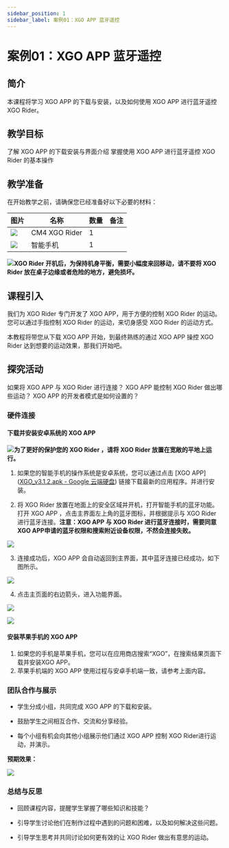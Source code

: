 ```yaml
---
sidebar_position: 1
sidebar_label: 案例01：XGO APP 蓝牙遥控
---
```


# 案例01：XGO APP 蓝牙遥控

## 简介

本课程将学习 XGO APP 的下载与安装，以及如何使用 XGO APP 进行蓝牙遥控 XGO Rider。

## 教学目标

了解 XGO APP 的下载安装与界面介绍
掌握使用 XGO APP 进行蓝牙遥控 XGO Rider 的基本操作

## 教学准备

在开始教学之前，请确保您已经准备好以下必要的材料：

| 图片 | 名称 | 数量 | 备注 |
|---|---|---|---|
| ![](https://wiki-media-ef.oss-cn-hongkong.aliyuncs.com/docs/pico/cm4-xgo-rider-kit/images/xgo-rider-cm4-kit-introdutin-01.png)| CM4 XGO Rider | 1 |   |
| ![](https://wiki-media-ef.oss-cn-hongkong.aliyuncs.com/docs/pico/cm4-xgo-rider-kit/images/prepare-xgo-rider-cm4-kit-02.png) | 智能手机 | 1 |   |

![](https://wiki-media-ef.oss-cn-hongkong.aliyuncs.com/docs/microbit/robot/xgo-rider-kit/images/microbit-xgo-rider-kit-read-01.png)**XGO Rider 开机后，为保持机身平衡，需要小幅度来回移动，请不要将 XGO Rider 放在桌子边缘或者危险的地方，避免损坏。**

## 课程引入

我们为 XGO Rider 专门开发了 XGO APP，用于方便的控制 XGO Rider 的运动。您可以通过手指控制 XGO Rider 的运动，来切身感受 XGO Rider 的运动方式。

本教程将带您从下载 XGO APP 开始，到最终熟练的通过 XGO APP 操控 XGO Rider 达到想要的运动效果，那我们开始吧。

## 探究活动

如果将 XGO APP 与 XGO Rider 进行连接？
XGO APP 能控制 XGO Rider 做出哪些运动？
XGO APP 的开发者模式是如何设置的？

### 硬件连接

#### 下载并安装安卓系统的 XGO APP

![](https://wiki-media-ef.oss-cn-hongkong.aliyuncs.com/docs/microbit/building-blocks/microbit-space-science-kit/images/microbit-space-science-kit-read03.png)**为了更好的保护您的 XGO Rider ，请将 XGO Rider 放置在宽敞的平地上运行。**

1. 如果您的智能手机的操作系统是安卓系统，您可以通过点击 [XGO APP]([XGO_v3.1.2.apk - Google 云端硬盘](https://drive.google.com/file/d/1YFxmtNCSYDZ3RqYhHMIJsPgrY0ezNFYY/view?pli=1)) 链接下载最新的应用程序。并进行安装。

2. 将 XGO Rider 放置在地面上的安全区域并开机，打开智能手机的蓝牙功能。打开 XGO APP ，点击主界面左上角的蓝牙图标，并根据提示与 XGO Rider 进行蓝牙连接。**注意：XGO APP 与 XGO Rider 进行蓝牙连接时，需要同意XGO APP申请的蓝牙权限和搜索附近设备权限，不然会连接失败。**

![](https://wiki-media-ef.oss-cn-hongkong.aliyuncs.com/docs/microbit/robot/xgo-rider-kit/images/microbit-xgo-rider-kit-case-17-01.png)

3. 连接成功后，XGO APP 会自动返回到主界面，其中蓝牙连接已经成功，如下图所示。

![](https://wiki-media-ef.oss-cn-hongkong.aliyuncs.com/docs/microbit/robot/xgo-rider-kit/images/microbit-xgo-rider-kit-case-17-02.png)

4. 点击主页面的右边箭头，进入功能界面。

![](https://wiki-media-ef.oss-cn-hongkong.aliyuncs.com/docs/microbit/robot/xgo-rider-kit/images/microbit-xgo-rider-kit-case-17-03.png)

![](https://wiki-media-ef.oss-cn-hongkong.aliyuncs.com/docs/microbit/robot/xgo-rider-kit/images/microbit-xgo-rider-kit-case-17-04.png)

#### 安装苹果手机的 XGO APP

1. 如果您的手机是苹果手机，您可以在应用商店搜索“XGO”，在搜索结果页面下载并安装XGO APP。
2. 苹果手机端的 XGO APP 使用过程与安卓手机端一致，请参考上面内容。



### 团队合作与展示

- 学生分成小组，共同完成 XGO APP 的下载和安装。


- 鼓励学生之间相互合作、交流和分享经验。


- 每个小组有机会向其他小组展示他们通过 XGO APP 控制 XGO Rider进行运动，并演示。

**预期效果：**

![](https://wiki-media-ef.oss-cn-hongkong.aliyuncs.com/docs/microbit/robot/xgo-rider-kit/images/microbit-xgo-rider-kit-case10014.gif)

### 总结与反思

- 回顾课程内容，提醒学生掌握了哪些知识和技能？

- 引导学生讨论他们在制作过程中遇到的问题和困难，以及如何解决这些问题。

- 引导学生思考并共同讨论如何更有效的让 XGO Rider 做出有意思的运动。
